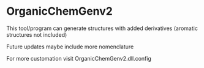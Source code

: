 # OrganicChemGenv2

This tool/program can generate structures with added derivatives (aromatic structures not included)

Future updates maybe include more nomenclature

For more customation visit OrganicChemGenv2.dll.config
